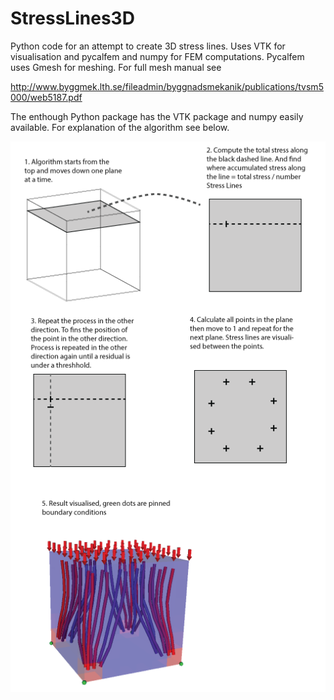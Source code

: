# StressLines3D
Python code for an attempt to create 3D stress lines. Uses VTK for visualisation and pycalfem and numpy for FEM computations. Pycalfem uses Gmesh for meshing. For full mesh manual see

http://www.byggmek.lth.se/fileadmin/byggnadsmekanik/publications/tvsm5000/web5187.pdf


The enthough Python package has the VTK package and numpy easily available. For explanation of the algorithm see below.

![Algorithm explaned](Explanation.png "Algorithm explaned")